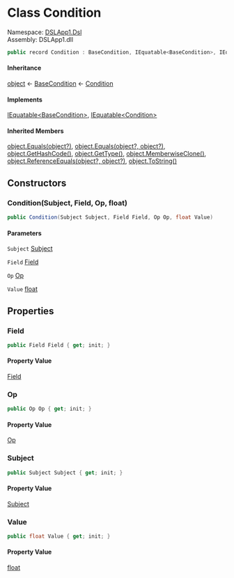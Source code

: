 # <a id="DSLApp1_Dsl_Condition"></a> Class Condition

Namespace: [DSLApp1.Dsl](DSLApp1.Dsl.md)  
Assembly: DSLApp1.dll  

```csharp
public record Condition : BaseCondition, IEquatable<BaseCondition>, IEquatable<Condition>
```

#### Inheritance

[object](https://learn.microsoft.com/dotnet/api/system.object) ← 
[BaseCondition](DSLApp1.Dsl.BaseCondition.md) ← 
[Condition](DSLApp1.Dsl.Condition.md)

#### Implements

[IEquatable<BaseCondition\>](https://learn.microsoft.com/dotnet/api/system.iequatable\-1), 
[IEquatable<Condition\>](https://learn.microsoft.com/dotnet/api/system.iequatable\-1)

#### Inherited Members

[object.Equals\(object?\)](https://learn.microsoft.com/dotnet/api/system.object.equals\#system\-object\-equals\(system\-object\)), 
[object.Equals\(object?, object?\)](https://learn.microsoft.com/dotnet/api/system.object.equals\#system\-object\-equals\(system\-object\-system\-object\)), 
[object.GetHashCode\(\)](https://learn.microsoft.com/dotnet/api/system.object.gethashcode), 
[object.GetType\(\)](https://learn.microsoft.com/dotnet/api/system.object.gettype), 
[object.MemberwiseClone\(\)](https://learn.microsoft.com/dotnet/api/system.object.memberwiseclone), 
[object.ReferenceEquals\(object?, object?\)](https://learn.microsoft.com/dotnet/api/system.object.referenceequals), 
[object.ToString\(\)](https://learn.microsoft.com/dotnet/api/system.object.tostring)

## Constructors

### <a id="DSLApp1_Dsl_Condition__ctor_DSLApp1_Dsl_Subject_DSLApp1_Dsl_Field_DSLApp1_Dsl_Op_System_Single_"></a> Condition\(Subject, Field, Op, float\)

```csharp
public Condition(Subject Subject, Field Field, Op Op, float Value)
```

#### Parameters

`Subject` [Subject](DSLApp1.Dsl.Subject.md)

`Field` [Field](DSLApp1.Dsl.Field.md)

`Op` [Op](DSLApp1.Dsl.Op.md)

`Value` [float](https://learn.microsoft.com/dotnet/api/system.single)

## Properties

### <a id="DSLApp1_Dsl_Condition_Field"></a> Field

```csharp
public Field Field { get; init; }
```

#### Property Value

 [Field](DSLApp1.Dsl.Field.md)

### <a id="DSLApp1_Dsl_Condition_Op"></a> Op

```csharp
public Op Op { get; init; }
```

#### Property Value

 [Op](DSLApp1.Dsl.Op.md)

### <a id="DSLApp1_Dsl_Condition_Subject"></a> Subject

```csharp
public Subject Subject { get; init; }
```

#### Property Value

 [Subject](DSLApp1.Dsl.Subject.md)

### <a id="DSLApp1_Dsl_Condition_Value"></a> Value

```csharp
public float Value { get; init; }
```

#### Property Value

 [float](https://learn.microsoft.com/dotnet/api/system.single)

